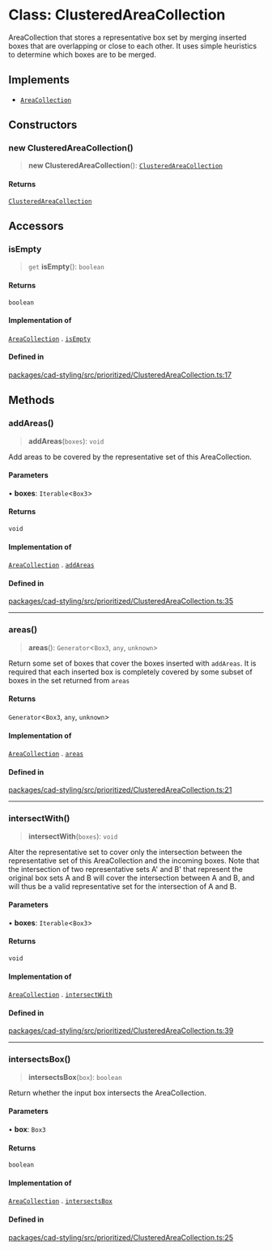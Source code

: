 # Class: ClusteredAreaCollection

AreaCollection that stores a representative box set by merging
inserted boxes that are overlapping or close to each other.
It uses simple heuristics to determine which boxes are to be merged.

## Implements

- [`AreaCollection`](../interfaces/AreaCollection.md)

## Constructors

### new ClusteredAreaCollection()

> **new ClusteredAreaCollection**(): [`ClusteredAreaCollection`](ClusteredAreaCollection.md)

#### Returns

[`ClusteredAreaCollection`](ClusteredAreaCollection.md)

## Accessors

### isEmpty

> `get` **isEmpty**(): `boolean`

#### Returns

`boolean`

#### Implementation of

[`AreaCollection`](../interfaces/AreaCollection.md) . [`isEmpty`](../interfaces/AreaCollection.md#isempty)

#### Defined in

[packages/cad-styling/src/prioritized/ClusteredAreaCollection.ts:17](https://github.com/cognitedata/reveal/blob/3aaed3491dba3f4ba9ecd87f495d35383cc73a1d/viewer/packages/cad-styling/src/prioritized/ClusteredAreaCollection.ts#L17)

## Methods

### addAreas()

> **addAreas**(`boxes`): `void`

Add areas to be covered by the representative set of this
AreaCollection.

#### Parameters

• **boxes**: `Iterable`\<`Box3`\>

#### Returns

`void`

#### Implementation of

[`AreaCollection`](../interfaces/AreaCollection.md) . [`addAreas`](../interfaces/AreaCollection.md#addareas)

#### Defined in

[packages/cad-styling/src/prioritized/ClusteredAreaCollection.ts:35](https://github.com/cognitedata/reveal/blob/3aaed3491dba3f4ba9ecd87f495d35383cc73a1d/viewer/packages/cad-styling/src/prioritized/ClusteredAreaCollection.ts#L35)

***

### areas()

> **areas**(): `Generator`\<`Box3`, `any`, `unknown`\>

Return some set of boxes that cover the boxes inserted with `addAreas`.
It is required that each inserted box is completely covered by some
subset of boxes in the set returned from `areas`

#### Returns

`Generator`\<`Box3`, `any`, `unknown`\>

#### Implementation of

[`AreaCollection`](../interfaces/AreaCollection.md) . [`areas`](../interfaces/AreaCollection.md#areas)

#### Defined in

[packages/cad-styling/src/prioritized/ClusteredAreaCollection.ts:21](https://github.com/cognitedata/reveal/blob/3aaed3491dba3f4ba9ecd87f495d35383cc73a1d/viewer/packages/cad-styling/src/prioritized/ClusteredAreaCollection.ts#L21)

***

### intersectWith()

> **intersectWith**(`boxes`): `void`

Alter the representative set to cover only the intersection between the
representative set of this AreaCollection and the incoming boxes.
Note that the intersection of two representative sets A' and B' that
represent the original box sets A and B will cover the intersection between
A and B, and will thus be a valid representative set for the intersection of A and B.

#### Parameters

• **boxes**: `Iterable`\<`Box3`\>

#### Returns

`void`

#### Implementation of

[`AreaCollection`](../interfaces/AreaCollection.md) . [`intersectWith`](../interfaces/AreaCollection.md#intersectwith)

#### Defined in

[packages/cad-styling/src/prioritized/ClusteredAreaCollection.ts:39](https://github.com/cognitedata/reveal/blob/3aaed3491dba3f4ba9ecd87f495d35383cc73a1d/viewer/packages/cad-styling/src/prioritized/ClusteredAreaCollection.ts#L39)

***

### intersectsBox()

> **intersectsBox**(`box`): `boolean`

Return whether the input box intersects the AreaCollection.

#### Parameters

• **box**: `Box3`

#### Returns

`boolean`

#### Implementation of

[`AreaCollection`](../interfaces/AreaCollection.md) . [`intersectsBox`](../interfaces/AreaCollection.md#intersectsbox)

#### Defined in

[packages/cad-styling/src/prioritized/ClusteredAreaCollection.ts:25](https://github.com/cognitedata/reveal/blob/3aaed3491dba3f4ba9ecd87f495d35383cc73a1d/viewer/packages/cad-styling/src/prioritized/ClusteredAreaCollection.ts#L25)
